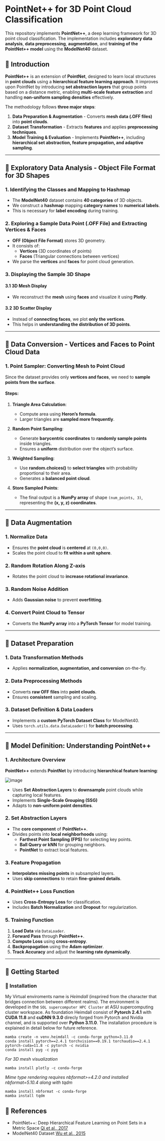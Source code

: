 # PointNet++ for 3D Point Cloud Classification

This repository implements **PointNet++**, a deep learning framework for 3D point cloud classification. The implementation includes **exploratory data analysis**, **data preprocessing**, **augmentation**, and **training of the PointNet++ model** using the **ModelNet40** dataset.

## 🔹 Introduction

**PointNet++** is an extension of **PointNet**, designed to learn local structures in **point clouds** using a **hierarchical feature learning approach**. It improves upon PointNet by introducing **set abstraction layers** that group points based on a distance metric, enabling **multi-scale feature extraction** and handling **non-uniform sampling densities** effectively.

The methodology follows **three major steps**:
1. **Data Preparation & Augmentation** - Converts **mesh data (.OFF files)** into **point clouds**.
2. **Dataset Transformation** - Extracts **features** and applies **preprocessing techniques**.
3. **Model Training & Evaluation** - Implements **PointNet++**, including **hierarchical set abstraction, feature propagation, and adaptive sampling**.

---

## 📌 Exploratory Data Analysis - Object File Format for 3D Shapes

### 1. Identifying the Classes and Mapping to Hashmap
- The **ModelNet40** dataset contains **40 categories** of 3D objects.
- We construct a **hashmap** mapping **category names** to **numerical labels**.
- This is necessary for **label encoding** during training.

### 2. Exploring a Sample Data Point (.OFF File) and Extracting Vertices & Faces
- **OFF (Object File Format)** stores 3D geometry.
- It consists of:
  - **Vertices** (3D coordinates of points)
  - **Faces** (Triangular connections between vertices)
- We parse the **vertices** and **faces** for point cloud generation.

### 3. Displaying the Sample 3D Shape

#### 3.1 3D Mesh Display
- We reconstruct the **mesh** using **faces** and visualize it using **Plotly**.

#### 3.2 3D Scatter Display
- Instead of **connecting faces**, we plot **only the vertices**.
- This helps in **understanding the distribution of 3D points**.

---

## 📌 Data Conversion - Vertices and Faces to Point Cloud Data

### 1. Point Sampler: Converting Mesh to Point Cloud
Since the dataset provides only **vertices and faces**, we need to **sample points from the surface**.

#### Steps:
1. **Triangle Area Calculation**:
   - Compute area using **Heron’s formula**.
   - Larger triangles are **sampled more frequently**.

2. **Random Point Sampling**:
   - Generate **barycentric coordinates** to **randomly sample points** inside triangles.
   - Ensures a **uniform** distribution over the object’s surface.

3. **Weighted Sampling**:
   - Use **random.choices()** to **select triangles** with probability proportional to their area.
   - Generates a **balanced point cloud**.

4. **Store Sampled Points**:
   - The final output is a **NumPy array** of shape `(num_points, 3)`, representing the **(x, y, z) coordinates**.

---

## 📌 Data Augmentation

### 1. Normalize Data
- Ensures the **point cloud** is **centered** at `(0,0,0)`.
- Scales the point cloud to **fit within a unit sphere**.

### 2. Random Rotation Along Z-axis
- Rotates the point cloud to **increase rotational invariance**.

### 3. Random Noise Addition
- Adds **Gaussian noise** to prevent **overfitting**.

### 4. Convert Point Cloud to Tensor
- Converts the **NumPy array** into a **PyTorch Tensor** for model training.

---

## 📌 Dataset Preparation

### 1. Data Transformation Methods
- Applies **normalization, augmentation, and conversion** on-the-fly.

### 2. Data Preprocessing Methods
- Converts **raw OFF files** into **point clouds**.
- Ensures **consistent** sampling and scaling.

### 3. Dataset Definition & Data Loaders
- Implements a **custom PyTorch Dataset Class** for ModelNet40.
- Uses `torch.utils.data.DataLoader()` for **batch processing**.

---

## 📌 Model Definition: Understanding PointNet++

### 1. Architecture Overview
**PointNet++** extends **PointNet** by introducing **hierarchical feature learning**:

![image](https://github.com/user-attachments/assets/bb949835-8c83-4384-bf26-dc1284c3c85c)

- Uses **Set Abstraction Layers** to **downsample** point clouds while capturing local features.
- Implements **Single-Scale Grouping (SSG)**
- Adapts to **non-uniform point densities**.

### 2. Set Abstraction Layers
- The **core component** of **PointNet++**.
- Divides points into **local neighborhoods** using:
  - **Farthest Point Sampling (FPS)** for selecting key points.
  - **Ball Query or kNN** for grouping neighbors.
  - **PointNet** to extract local features.

### 3. Feature Propagation
- **Interpolates missing points** in subsampled layers.
- Uses **skip connections** to retain **fine-grained details**.

### 4. PointNet++ Loss Function
- Uses **Cross-Entropy Loss** for classification.
- Includes **Batch Normalization** and **Dropout** for regularization.

### 5. Training Function
1. **Load Data** via `DataLoader`.
2. **Forward Pass** through **PointNet++**.
3. **Compute Loss** using **cross-entropy**.
4. **Backpropagation** using the **Adam optimizer**.
5. **Track Accuracy** and adjust the **learning rate dynamically**.

---

## 🚀 Getting Started

### 🔹 Installation
My Virtual enviroments name is *Heimdall* (insprired from the character that bridges connection between different realms).
The environment is developed in the ```SOL supercomputer HPC Cluster``` at ASU supercomputing cluster workspace. 
As foundation Heimdall consist of **Pytorch 2.4.1** with **CUDA 11.8** and **cuDNN 9.3.0** direcly forged from Pytorch and Nvidia channel, and is supported over **Python 3.11.0**. 
The installation procedure is explained in detail below for future reference.

```
mamba create -n venv.heimdall -c conda-forge python=3.11.0
conda install pytorch==2.4.1 torchvision==0.19.1 torchaudio==2.4.1  pytorch-cuda=11.8 -c pytorch -c nvidia
conda install pyg -c pyg
```

*For 3D mesh visualization*
```
mamba install plotly -c conda-forge
```

*Mime type rendering requires nbformat>=4.2.0 and installed nbformat=5.10.4 along with tqdm*
```
mamba install nbformat -c conda-forge
mamba install tqdm
```

## 🚀 References

* PointNet++: Deep Hierarchical Feature Learning on Point Sets in a Metric Space [Qi et al., 2017](https://arxiv.org/pdf/1706.02413)
* ModelNet40 Dataset [Wu et al., 2015](https://arxiv.org/pdf/1911.12885)
